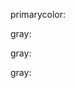 primarycolor: <div className="text-[#2596be]"></div>

gray: <div className="text-[#f0ecec]"></div>
gray: <div className="text-[#f0ecec]"></div>





gray: <div className="text-[#f0ecec]"></div>

